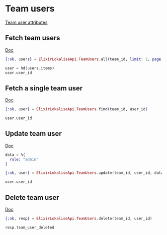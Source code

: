# Team users

[Team user attributes](https://app.lokalise.com/api2docs/curl/#object-team-users)

## Fetch team users

[Doc](https://app.lokalise.com/api2docs/curl/#transition-list-all-team-users-get)

```elixir
{:ok, users} = ElixirLokaliseApi.TeamUsers.all(team_id, limit: 1, page: 2)

user = hd(users.items)
user.user_id
```

## Fetch a single team user

[Doc](https://app.lokalise.com/api2docs/curl/#transition-retrieve-a-team-user-get)

```elixir
{:ok, user} = ElixirLokaliseApi.TeamUsers.find(team_id, user_id)

user.user_id
```

## Update team user

[Doc](https://app.lokalise.com/api2docs/curl/#transition-update-a-team-user-put)

```elixir
data = %{
  role: "admin"
}

{:ok, user} = ElixirLokaliseApi.TeamUsers.update(team_id, user_id, data)

user.user_id
```

## Delete team user

[Doc](https://app.lokalise.com/api2docs/curl/#transition-delete-a-team-user-delete)

```elixir
{:ok, resp} = ElixirLokaliseApi.TeamUsers.delete(team_id, user_id)

resp.team_user_deleted
```
